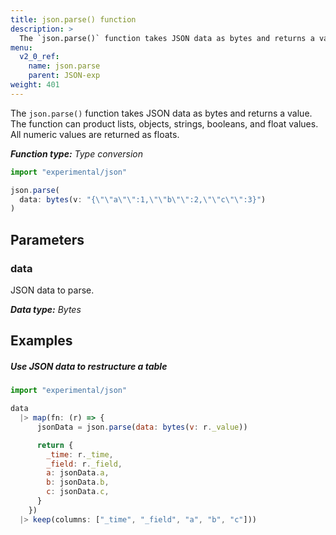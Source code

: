 ```yaml
---
title: json.parse() function
description: >
  The `json.parse()` function takes JSON data as bytes and returns a value.
menu:
  v2_0_ref:
    name: json.parse
    parent: JSON-exp
weight: 401
---
```


The `json.parse()` function takes JSON data as bytes and returns a value.
The function can product lists, objects, strings, booleans, and float values.
All numeric values are returned as floats.

_**Function type:** Type conversion_

```js
import "experimental/json"

json.parse(
  data: bytes(v: "{\"\"a\"\":1,\"\"b\"\":2,\"\"c\"\":3}")
)
```

## Parameters

### data
JSON data to parse.

_**Data type:** Bytes_


## Examples

##### Use JSON data to restructure a table
```js
import "experimental/json"

data
  |> map(fn: (r) => {
      jsonData = json.parse(data: bytes(v: r._value))

      return {
        _time: r._time,
        _field: r._field,
        a: jsonData.a,
        b: jsonData.b,
        c: jsonData.c,
      }
    })
  |> keep(columns: ["_time", "_field", "a", "b", "c"]))
```

